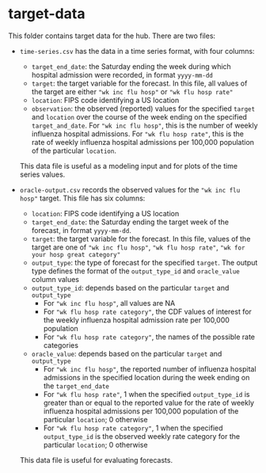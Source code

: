 # target-data

This folder contains target data for the hub. There are two files:

- `time-series.csv` has the data in a time series format, with four columns:

  - `target_end_date`: the Saturday ending the week during which hospital admission were recorded, in format `yyyy-mm-dd`
  - `target`: the target variable for the forecast. In this file, all values of the target are either `"wk inc flu hosp"` or `"wk flu hosp rate"`
  - `location`: FIPS code identifying a US location
  - `observation`: the observed (reported) values for the specified `target` and `location` over the course of the week ending on the specified `target_and_date`. For `"wk inc flu hosp"`, this is the number of weekly influenza hospital admissions. For `"wk flu hosp rate"`, this is the rate of weekly influenza hospital admissions per 100,000 population of the particular `location`.

  This data file is useful as a modeling input and for plots of the time series values.

- `oracle-output.csv` records the observed values for the `"wk inc flu hosp"` target. This file has six columns:

  - `location`: FIPS code identifying a US location
  - `target_end_date`: the Saturday ending the target week of the forecast, in format `yyyy-mm-dd`.
  - `target`: the target variable for the forecast. In this file, values of the target are one of `"wk inc flu hosp"`, `"wk flu hosp rate"`, `"wk for your hosp great category"`
  - `output_type`: the type of forecast for the specified `target`. The output type defines the format of the `output_type_id` and `oracle_value` column values
  - `output_type_id`: depends based on the particular `target` and `output_type`
    - For `"wk inc flu hosp"`, all values are NA
    - For `"wk flu hosp rate category"`, the CDF values of interest for the weekly influenza hospital admission rate per 100,000 population
    - For `"wk flu hosp rate category"`, the names of the possible rate categories
  - `oracle_value`: depends based on the particular `target` and `output_type`
    - For `"wk inc flu hosp"`, the reported number of influenza hospital admissions in the specified location during the week ending on the `target_end_date`
    - For `"wk flu hosp rate"`, 1 when the specified `output_type_id` is greater than or equal to the reported value for the rate of weekly influenza hospital admissions per 100,000 population of the particular `location`; 0 otherwise
    - For `"wk flu hosp rate category"`, 1 when the specified `output_type_id` is the observed weekly rate category for the particular `location`; 0 otherwise
  
  This data file is useful for evaluating forecasts.
  